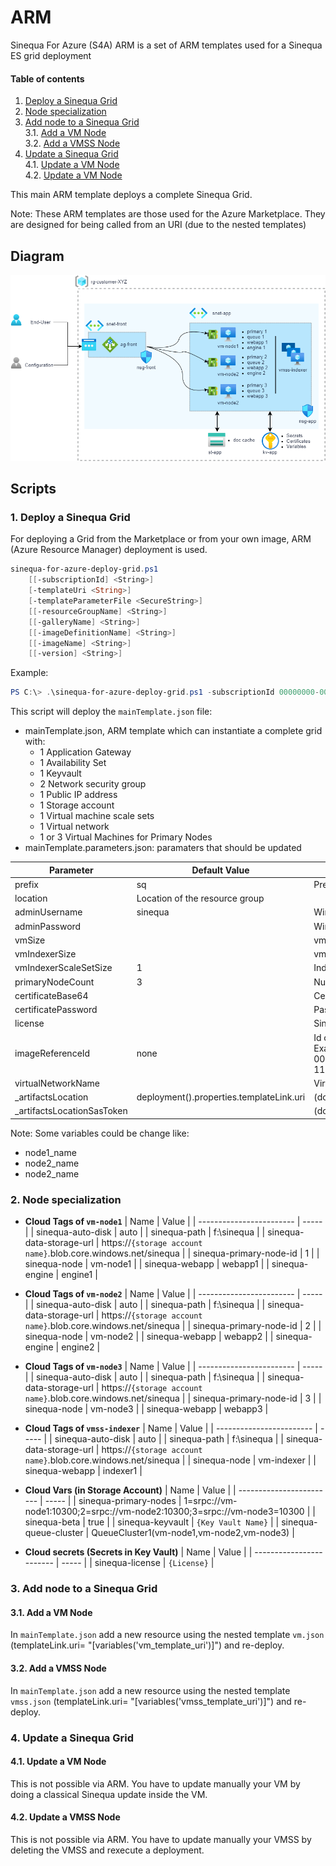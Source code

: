 # ARM

Sinequa For Azure (S4A) ARM is a set of ARM templates used for a Sinequa ES grid deployment

#### Table of contents
1. [Deploy a Sinequa Grid](#deploy)<br>
2. [Node specialization](#specify)<br>
3. [Add node to a Sinequa Grid](#add)<br>
   3.1. [Add a VM Node](#add_vm)<br>
   3.2. [Add a VMSS Node](#add_vmss)<br>
4. [Update a Sinequa Grid](#update)<br> 
   4.1. [Update a VM Node](#update_vm)<br>
   4.2. [Update a VM Node](#update_vmss)<br>
   
This main ARM template deploys a complete Sinequa Grid.

Note: These ARM templates are those used for the Azure Marketplace. They are designed for being called from an URI (due to the nested templates)


## Diagram

![Sinequa For Azure Deployment](images/S4A_Default_ARM.png)

## Scripts

### 1. Deploy a Sinequa Grid <a name="deploy">

For deploying a Grid from the Marketplace or from your own image, ARM (Azure Resource Manager) deployment is used.

```powershell
sinequa-for-azure-deploy-grid.ps1
    [[-subscriptionId] <String>]    
    [-templateUri <String>]    
    [-templateParameterFile <SecureString>]    
    [[-resourceGroupName] <String>]    
    [[-galleryName] <String>]    
    [[-imageDefinitionName] <String>]    
    [[-imageName] <String>]    
    [[-version] <String>]
```

Example:
```powershell
PS C:\> .\sinequa-for-azure-deploy-grid.ps1 -subscriptionId 00000000-0000-0000-0000-000000000000 -resourceGroupName sq-grid -templateUri https://sinequabuilds.blob.core.windows.net/arm/mainTemplate.json
```
This script will deploy the `mainTemplate.json` file:
* mainTemplate.json, ARM template which can instantiate a complete grid with:
  * 1 Application Gateway
  * 1 Availability Set
  * 1 Keyvault
  * 2 Network security group
  * 1 Public IP address
  * 1 Storage account
  * 1 Virtual machine scale sets
  * 1 Virtual network
  * 1 or 3 Virtual Machines for Primary Nodes
* mainTemplate.parameters.json: paramaters that should be updated

| Parameter              | Default Value                  | Description       |
| ---------------------- | ------------------------------ | ----------------- |
| prefix                 | sq                             | Prefix of object names |
| location               | Location of the resource group |
| adminUsername 	     | sinequa                        | Windows User |
| adminPassword 	     |                                | Windows User Password |
| vmSize 		         |                                | vmSize of primary nodes |
| vmIndexerSize 	     |                                | vmSize of the indexer Scale Set. Default |
| vmIndexerScaleSetSize  | 1                              | Indexer Scale Set size (instances) |
| primaryNodeCount 	     | 3                              | Number of primary nodes (1 or 3) |
| certificateBase64 	 |                                | Certificate file (pfx) in base64 format for HTTPS |
| certificatePassword    |                                | Password of the certificate |
| license                |                                | Sinequa Licence |
| imageReferenceId       | none                           | Id of the custom image to use. If empty the marketplace will be used.<br> Example: "/subscriptions/00000000-0000-0000-0000-000000000000/resourceGroups/Sinequa/providers/Microsoft.Compute/galleries/SinequaForAzure/images/sinequa-11-nightly" |
| virtualNetworkName 	 |                                | Virtual Network object |
| _artifactsLocation     | deployment().properties.templateLink.uri | (don't change) used for nested templates |
| _artifactsLocationSasToken |                            | (don't change) used for nested templates |

Note: Some variables could be change like:
* node1_name
* node2_name
* node2_name

### 2. Node specialization <a name="specify">

* **Cloud Tags of `vm-node1`**
    | Name                     | Value |
    | ------------------------ | ----- |
    | sinequa-auto-disk	       | auto |
	| sinequa-path		       | f:\sinequa |
	| sinequa-data-storage-url | https://`{storage account name}`.blob.core.windows.net/sinequa |
	| sinequa-primary-node-id  | 1 |
	| sinequa-node	           | vm-node1 |
	| sinequa-webapp 		   | webapp1 | 
	| sinequa-engine		   | engine1 |

* **Cloud Tags of `vm-node2`**
    | Name                     | Value |
    | ------------------------ | ----- |
    | sinequa-auto-disk	       | auto |
	| sinequa-path		       | f:\sinequa |
	| sinequa-data-storage-url | https://`{storage account name}`.blob.core.windows.net/sinequa |
	| sinequa-primary-node-id  | 2 |
	| sinequa-node	           | vm-node2 |
	| sinequa-webapp 		   | webapp2 |
	| sinequa-engine		   | engine2 |

* **Cloud Tags of `vm-node3`**
    | Name                     | Value |
    | ------------------------ | ----- |
    | sinequa-auto-disk	       | auto |
	| sinequa-path		       | f:\sinequa |
	| sinequa-data-storage-url | https://`{storage account name}`.blob.core.windows.net/sinequa |
	| sinequa-primary-node-id  | 3 |
	| sinequa-node	           | vm-node3 |
	| sinequa-webapp 		   | webapp3 |

* **Cloud Tags of `vmss-indexer`**
    | Name                     | Value |
    | ------------------------ | ----- |
    | sinequa-auto-disk	       | auto |
	| sinequa-path		       | f:\sinequa |
	| sinequa-data-storage-url | https://`{storage account name}`.blob.core.windows.net/sinequa |
	| sinequa-node	           | vm-indexer |
	| sinequa-webapp 		   | indexer1 |

* **Cloud Vars (in Storage Account)**
    | Name                     | Value |
    | ------------------------ | ----- |
	| sinequa-primary-nodes    | 1=srpc://vm-node1:10300;2=srpc://vm-node2:10300;3=srpc://vm-node3=10300 |
    | sinequa-beta             | true |
	| sinequa-keyvault 	       | `{Key Vault Name}` |
	| sinequa-queue-cluster    | QueueCluster1(vm-node1,vm-node2,vm-node3) |
	
* **Cloud secrets (Secrets in Key Vault)**
    | Name                     | Value |
    | ------------------------ | ----- |
	| sinequa-license		   | `{License}` |


### 3. Add node to a Sinequa Grid <a name="add">	
#### 3.1. Add a VM Node <a name="add_vm"> 
In `mainTemplate.json` add a new resource using the nested template `vm.json` (templateLink.uri= "[variables('vm_template_uri')]") and re-deploy.

#### 3.2. Add a VMSS Node <a name="add_vmss"> 
In `mainTemplate.json` add a new resource using the nested template `vmss.json` (templateLink.uri= "[variables('vmss_template_uri')]") and re-deploy.

### 4. Update a Sinequa Grid <a name="update"> 
#### 4.1. Update a VM Node <a name="update_vm">   
This is not possible via ARM. You have to update manually your VM by doing a classical Sinequa update inside the VM.

#### 4.2. Update a VMSS Node <a name="update_vmss">    
This is not possible via ARM. You have to update manually your VMSS by deleting the VMSS and rexecute a deployment.

